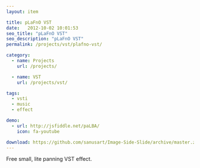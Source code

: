 ```yaml
---
layout: item

title: pLaFnO VST
date:   2012-10-02 10:01:53
seo_title: "pLaFnO VST"
seo_description: "pLaFnO VST"
permalink: /projects/vst/plafno-vst/

category:
  - name: Projects
    url: /projects/

  - name: VST
    url: /projects/vst/

tags:
  - vsti
  - music
  - effect

demo:
  - url: http://jsfiddle.net/paLBA/
    icon: fa-youtube

download: https://github.com/sanusart/Image-Side-Slide/archive/master.zip
---
```

Free small, lite panning VST effect.